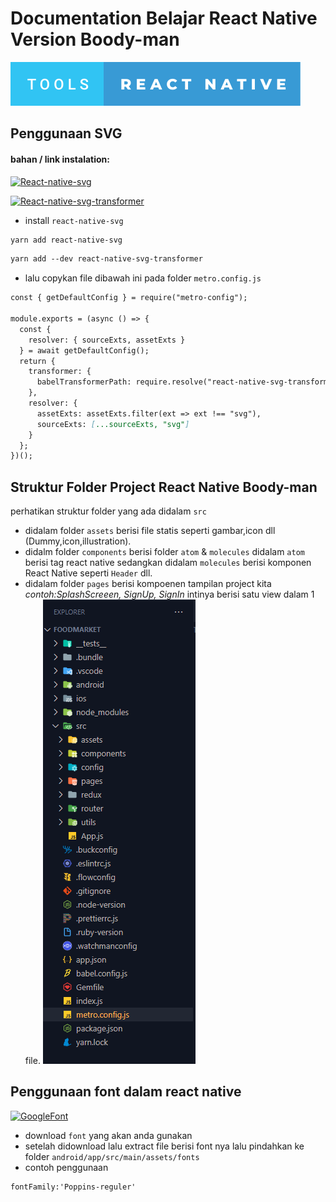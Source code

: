 # Documentation Belajar React Native Version Boody-man

![demo](/tools-react-native.svg)


##  Penggunaan SVG
#### bahan / link instalation:

 [![React-native-svg](https://img.shields.io/badge/ReactNativeSVG-Docs-teal.svg)](https://github.com/react-native-svg/react-native-svg)

 [![React-native-svg-transformer](https://img.shields.io/badge/ReactNativeSVGTransaformer-Docs-blue.svg)](https://github.com/kristerkari/react-native-svg-transformer)
- install `react-native-svg`
```md
yarn add react-native-svg
```
```md
yarn add --dev react-native-svg-transformer
```
- lalu copykan file dibawah ini pada folder `metro.config.js`
```md
const { getDefaultConfig } = require("metro-config");

module.exports = (async () => {
  const {
    resolver: { sourceExts, assetExts }
  } = await getDefaultConfig();
  return {
    transformer: {
      babelTransformerPath: require.resolve("react-native-svg-transformer")
    },
    resolver: {
      assetExts: assetExts.filter(ext => ext !== "svg"),
      sourceExts: [...sourceExts, "svg"]
    }
  };
})();
```


## Struktur Folder Project React Native Boody-man

perhatikan struktur folder yang ada didalam `src`
- didalam folder `assets` berisi file statis seperti gambar,icon dll (Dummy,icon,illustration).
- didalm folder `components` berisi folder `atom` & `molecules` didalam `atom` berisi tag react native sedangkan didalam `molecules` berisi komponen React Native seperti `Header` dll.
- didalam folder `pages` berisi kompoenen tampilan project kita _contoh:SplashScreeen, SignUp, SignIn_ intinya berisi satu view dalam 1 file.
![strukturFolder](./strukturFolder.png)


## Penggunaan font dalam react native
[![GoogleFont](https://img.shields.io/badge/GoogleFonts-Download-teal.svg)](https://fonts.google.com/)

- download `font` yang akan anda gunakan
- setelah didownload lalu extract file berisi font nya lalu pindahkan ke folder `android/app/src/main/assets/fonts`
- contoh penggunaan
```md
fontFamily:'Poppins-reguler'
```